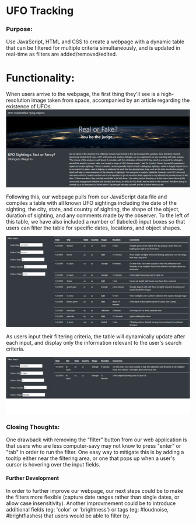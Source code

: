 # UFO Tracking


### Purpose:
Use JavaScript, HTML and CSS to create a webpage with a dynamic table that can be filtered for multiple criteria simultaneously, and is updated in real-time as filters are added/removed/edited.

# Functionality:
When users arrive to the webpage, the first thing they'll see is a high-resolution image taken from space, accompanied by an article regarding the existence of UFOs. 
![demo_img](Resources/demo.png)

Following this, our webpage pulls from our JavaScript data file and compiles a table with all known UFO sightings including the date of the sighting, the city, state, and country of sighting, the shape of the object, duration of sighting, and any comments made by the observer. To the left of this table, we have also included a number of (labeled) input boxes so that users can filter the table for specific dates, locations, and object shapes. 

![filters_empty](Resources/filters_empty.png)

As users input their filtering criteria, the table will dynamically update after each input, and display only the information relevant to the user's search criteria.

![filtered](Resources/filtered.png)


### Closing Thoughts:
One drawback with removing the "filter" button from our web application is that users who are less computer-savy may not know to press "enter" or "tab" in order to run the filter. One easy way to mitigate this is by adding a tooltip either near the filtering area, or one that pops up when a user's cursor is hovering over the input fields.

#### Further Development
In order to further improve our webpage, our next steps could be to make the filters more flexible (capture date ranges rather than single dates, or allow case insensitivity). Another improvmement could be to introduce additional fields (eg: 'color' or 'brightness') or tags (eg: #loudnoise, #brightflashes) that users would be able to filter by.